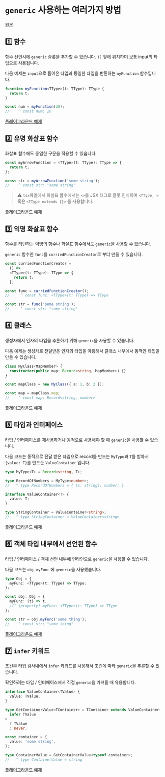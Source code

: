 # `generic` 사용하는 여러가지 방법

[원문](https://twitter.com/mpocock1/status/1508757718630342657?s=20&t=R0ASuxvbXG_wUb6amQ6crw)

## :one: 함수

함수 선언시에 `generic` 슬롯을 추가할 수 있습니다. `()` 앞에 위치하며 보통 input의 타입으로 사용됩니다.

다음 예제는 `input`으로 들어온 타입과 동일한 타입을 반환하는 `myFunction` 함수입니다.

```ts
function myFunction<TType>(t: TType): TType {
  return t;
}

const num = myFunction(20);
//    ^ const num: 20
```

[플레이그라운드 예제](https://www.typescriptlang.org/play?#code/GYVwdgxgLglg9mABAWwJ4DFzXmAPAFX1QAcBTAPgAooAuRQk0gShobMQG8AoRRAJ1JQQfJFADcXAL5cuEBAGcoiMCGSIAvCgxZYCSgCYADEy4B6U70QA9APxA)

## :two: 유명 화살표 함수

화살표 함수에도 동일한 구문을 적용할 수 있습니다.

```ts
const myArrowFunction = <TType>(t: TType): TType => {
  return t;
};

const str = myArrowFunction('some string');
//    ^ const str: "some string"
```

> :warning: `tsx`파일에서 화살표 함수에서는 `<>`를 JSX 태그로 잘못 인식하여 `<TType, >` 혹은 `<TType extends {}>` 를 사용합니다.

[플레이그라운드 예제](https://www.typescriptlang.org/play?#code/MYewdgzgLgBAtgTwIICcUgO4DECuZhQCW4MAvDADwAqVCADgKYA0AfABRQBcMN9DAlJ16MyLGAG8AUDBgoGUHCjAwokgL6TJoSLGgoy8ZGky58RcGwDkEEHAYw9hMAHNL-SQHoPMmQD0A-EA)

## :three: 익명 화살표 함수

함수를 리턴하는 익명의 함수나 화살표 함수에서도 `generic`을 사용할 수 있습니다.

`generic` 함수인 `func`를 `curriedFunctionCreator`로 부터 만들 수 있습니다.

```ts
const curriedFunctionCreator =
  () =>
  <TType>(t: TType): TType => {
    return t;
  };

const func = curriedFunctionCreator();
//     ^ const func: <TType>(t: TType) => TType

const str = func('some string');
//     ^ const str: "some string"
```

## :four: 클래스

생성자에서 인자의 타입을 추론하기 위해 `generic`을 사용할 수 있습니다.

다음 예제는 생성자로 전달받은 인자의 타입을 이용해서 클래스 내부에서 동적인 타입을 만들 수 있습니다.

```ts
class MyClass<MapMember> {
  constructor(public map: Record<string, MapMember>) {}
}

const mapClass = new MyClass({ a: 1, b: 2 });

const map = mapClass.map;
//    ^ const map: Record<string, number>
```

[플레이그라운드 예제](https://www.typescriptlang.org/play?#code/MYGwhgzhAECyCeBhcUA8swAdYFMC2ARjgE4B80A3gFDTTAD2AdhAC7ECuwL9xAFJuwIgAlsGh4sALgBKOBsQAmqVsWGMA5gBo4WXIRKkAlJQC+VM1QbMW4rMkgwAvNEY4A7nCQoIvCmEnQAIzaBAEATCaGVJZMrLaY0M4SmPZQAHTJVAD0WbS0AHoA-EA)

## :five: 타입과 인터페이스

타입 / 인터페이스를 재사용하거나 동적으로 사용해야 할 때 `generic`을 사용할 수 있습니다.

다음 코드는 동적으로 전달 받은 타입으로 record를 만드는 `MyType`과 `T`를 받아서 `{value: T}`를 만드는 `ValueContainer` 입니다.

```ts
type MyType<T> = Record<string, T>;

type RecordOfNumbers = MyType<number>;
//   ^ type RecordOfNumbers = { [x: string]: number; }

interface ValueContainer<T> {
  value: T;
}

type StringContainer = ValueContainer<string>;
//   ^ type StringContainer = ValueContainer<string>
```

[플레이그라운드 예제](https://www.typescriptlang.org/play?#code/C4TwDgpgBAsiAq4IB54D4pQLxQEoQGMB7AJwBNkBnYEgSwDsBzAGinQCh3RI9DSyA8gDMAcgFcAtgCMIJStlgIkyepJkk07APRbMUAHoB+Tg2CyhAQwLQAahYA2YiAGEi9YBYazUGAN7tMADcHJwAuNnYAX05uaABlGgZGV3dPelkFO0cXNw8vEipEpk0dPSN2IA)

## :six: 객체 타입 내부에서 선언된 함수

타입 / 인터페이스 / 객체 선언 내부에 인라인으로 `generic`을 사용할 수 있습니다.

다음 코드는 `obj.myFunc` 에 `generic`을 사용했습니다.

```ts
type Obj = {
  myFunc: <TType>(t: TType) => TType;
};

const obj: Obj = {
  myFunc: (t) => t,
  //^ (property) myFunc: <TType>(t: TType) => TType
};

const str = obj.myFunc('some thing');
//    ^ const str: "some thing"
```

[플레이그라운드 예제](https://www.typescriptlang.org/play?#code/C4TwDgpgBA8gRgKygXigbwFBSgWxAMQFcA7AYygC4oAeAFVvAgD4AKYC+xgShSak8gYAvhgykA9sQDOwKOMQV4SVJmx4iZKmx7ImwDAHoDAPQD8w0ROmyZAJxRzEAOnUlSLAORTxOaMAAWAJbEAOYeXIYG2NhmQA)

## :seven: `infer` 키워드

조건부 타입 검사내에서 `infer` 키워드를 사용해서 조건에 따라 `generic`을 추론할 수 있습니다.

확인하려는 타입 / 인터페이스에서 직접 `generic`을 가져올 때 유용합니다.

```ts
interface ValueContainer<TValue> {
  value: TValue;
}

type GetContainerValue<TContainer> = TContainer extends ValueContainer<
  infer TValue
>
  ? TValue
  : never;

const container = {
  value: 'some string',
};

type ContainerValue = GetContainerValue<typeof container>;
//   ^ type ContainerValue = string
```

[플레이그라운드 예제](https://www.typescriptlang.org/play?#code/JYOwLgpgTgZghgYwgAgGpwDYFcIGED24co0APACrrYQB8yA3gFDLIBumOAXMpRxIwF9GjMAE8ADigDiEMASIkoVHBXlhiIaHQC8PNRujIIAD0ggAJgGc0ffYtKgYh3tToB+HspTdNraAG5hBEJLMGRghU0oZF0mFnZqbgByS3wAWxRQqFAAcyTBYTFJZDsorxjkGTlCdUUvUiKIfBhwmoMoGkYAei6WZAA9NyA)
